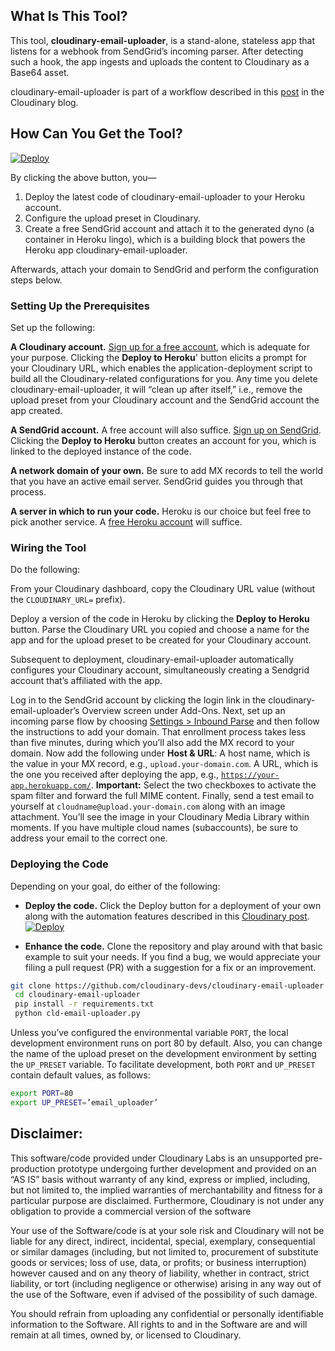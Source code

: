 ## What Is This Tool?
This tool, **cloudinary-email-uploader**, is a stand-alone, stateless app that listens for a webhook from SendGrid’s incoming parser. After detecting such a hook, the app ingests and uploads the content to Cloudinary as a Base64 asset.

cloudinary-email-uploader is part of a workflow described in this [post](https://cloudinary.com/blog/securely_uploading_images_to_cloudinary_by_email) in the Cloudinary blog.
## How Can You Get the Tool?

[![Deploy](https://www.herokucdn.com/deploy/button.svg)](https://heroku.com/deploy?template=https://github.com/cloudinary-devs/cloudinary-email-uploader)

By clicking the above button, you—

1. Deploy the latest code of cloudinary-email-uploader to your Heroku account.
2. Configure the upload preset in Cloudinary.
3. Create a free SendGrid account and attach it to the generated dyno (a container in Heroku lingo), which is a building block that powers the Heroku app cloudinary-email-uploader.

Afterwards, attach your domain to SendGrid and perform the configuration steps below.
### Setting Up the Prerequisites 
Set up the following:

**A Cloudinary account.** [Sign up for a free account](https://cloudinary.com/signup), which is adequate for your purpose. Clicking the **Deploy to Heroku**' button elicits a prompt for your Cloudinary URL, which enables the application-deployment script to build all the Cloudinary-related configurations for you. Any time you delete cloudinary-email-uploader, it will “clean up after itself,” i.e., remove the upload preset from your Cloudinary account and the SendGrid account the app created.

**A SendGrid account.** A free account will also suffice. [Sign up on SendGrid](https://signup.sendgrid.com/). Clicking the **Deploy to Heroku** button creates an account for you, which is linked to the deployed instance of the code.

**A network domain of your own.** Be sure to add MX records to tell the world that you have an active email server. SendGrid guides you through that process.

**A server in which to run your code.** Heroku is our choice but feel free to pick another service. A [free Heroku account](https://signup.heroku.com/) will suffice.

### Wiring the Tool

Do the following:

From your Cloudinary dashboard, copy the Cloudinary URL value (without the `CLOUDINARY_URL=` prefix).


Deploy a version of the code in Heroku by clicking the **Deploy to Heroku** button.
Parse the Cloudinary URL you copied and choose a name for the app and for the upload preset to be created for your Cloudinary account.

Subsequent to deployment, cloudinary-email-uploader automatically configures your Cloudinary account, simultaneously creating a Sendgrid account that’s affiliated with the app.


Log in to the SendGrid account by clicking the login link in the cloudinary-email-uploader’s Overview screen under Add-Ons. Next, set up an incoming parse flow by choosing [Settings > Inbound Parse](https://app.sendgrid.com/settings/parse) and then follow the instructions to add your domain.
That enrollment process takes less than five minutes, during which you’ll also add the MX record to your domain.
Now add the following under **Host & URL**:
A host name, which is the value in your MX record, e.g., `upload.your-domain.com`.
A URL, which is the one you received after deploying the app, e.g.,  [`https://your-app.herokuapp.com/`](https://your-app.herokuapp.com/). 
**Important:** Select the two checkboxes to activate the spam filter and forward the full MIME content.
Finally, send a test email to yourself at `cloudname@upload.your-domain.com` along with an image attachment. You’ll see the image in your Cloudinary Media Library within moments.
If you have multiple cloud names (subaccounts), be sure to address your email to the correct one.

### Deploying the Code
Depending on your goal, do either of the following:

* **Deploy the code.** Click the Deploy button for a deployment of your own along with the automation features described in this [Cloudinary post](https://cloudinary.com/blog/securely_uploading_images_to_cloudinary_by_email).
[![Deploy](https://www.herokucdn.com/deploy/button.svg)](https://heroku.com/deploy?template=https://github.com/cloudinary-devs/cloudinary-email-uploader) 
   
* **Enhance the code.** Clone the repository and play around with that basic example to suit your needs. If you find a bug, we would appreciate your filing a pull request (PR) with a suggestion for a fix or an improvement.


```bash
git clone https://github.com/cloudinary-devs/cloudinary-email-uploader
 cd cloudinary-email-uploader
 pip install -r requirements.txt
 python cld-email-uploader.py
```


Unless you’ve configured the environmental variable `PORT`, the local development environment runs on port 80 by default. Also, you can change the name of the upload preset on the development environment by setting the `UP_PRESET` variable. To facilitate development, both `PORT` and `UP_PRESET` contain default values, as follows:


``` bash
export PORT=80
export UP_PRESET=’email_uploader’
```

## Disclaimer:
This software/code provided under Cloudinary Labs is an unsupported pre-production prototype undergoing further development and provided on an “AS IS” basis without warranty of any kind, express or implied, including, but not limited to, the implied warranties of merchantability and fitness for a particular purpose are disclaimed. Furthermore, Cloudinary is not under any obligation to provide a commercial version of the software

Your use of the Software/code is at your sole risk and Cloudinary will not be liable for any direct, indirect, incidental, special, exemplary, consequential or similar damages (including, but not limited to, procurement of substitute goods or services; loss of use, data, or profits; or business interruption) however caused and on any theory of liability, whether in contract, strict liability, or tort (including negligence or otherwise) arising in any way out of the use of the Software, even if advised of the possibility of such damage.

You should refrain from uploading any confidential or personally identifiable information to the Software. All rights to and in the Software are and will remain at all times, owned by, or licensed to Cloudinary.
